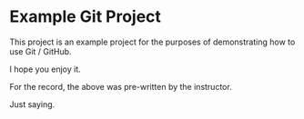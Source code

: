 # Example Git Project

This project is an example project for the purposes of demonstrating how to use Git / GitHub.

I hope you enjoy it.

For the record, the above was pre-written by the instructor.

Just saying. 